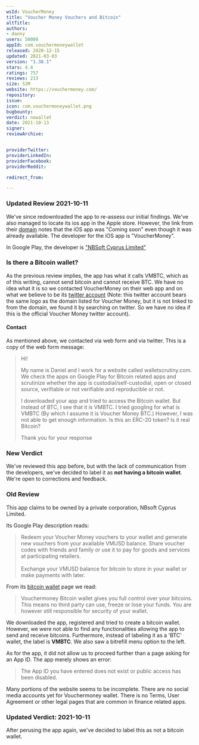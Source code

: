 ```yaml
---
wsId: VoucherMoney
title: "Voucher Money Vouchers and Bitcoin"
altTitle: 
authors:
- danny
users: 50000
appId: com.vouchermoneywallet
released: 2020-12-15
updated: 2021-03-03
version: "1.38.1"
stars: 4.4
ratings: 757
reviews: 213
size: 52M
website: https://vouchermoney.com/
repository: 
issue: 
icon: com.vouchermoneywallet.png
bugbounty: 
verdict: nowallet
date: 2021-10-13
signer: 
reviewArchive:


providerTwitter: 
providerLinkedIn: 
providerFacebook: 
providerReddit: 

redirect_from:

---
```



### Updated Review 2021-10-11

We've since redownloaded the app to re-assess our initial findings. We've also managed to locate its ios app in the Apple store. However, the link from their [domain](http://vouchermoney.com/) notes that the iOS app was "Coming soon" even though it was already available. The developer for the iOS app is "VoucherMoney". 

In Google Play, the developer is ["NBSoft Cyprus Limited"](https://play.google.com/store/apps/developer?id=NBSoft+Cyprus+Limited)

### Is there a Bitcoin wallet?

As the previous review implies, the app has what it calls VMBTC, which as of this writing, cannot send bitcoin and cannot receive BTC. We have no idea what it is so we contacted VoucherMoney on their web app and on what we believe to be its [twitter account](https://twitter.com/BitcoinWalletz/status/1447487449832165377) (Note: this twitter account bears the same logo as the domain listed for Voucher Money, but it is not linked to from the domain, we found it by searching on twitter. So we have no idea if this is the official Voucher Money twitter account). 

#### Contact

As mentioned above, we contacted via web form and via twitter. This is a copy of the web form message:

> Hi!
> 
> My name is Daniel and I work for a website called walletscrutiny.com. We check
  the apps on Google Play for Bitcoin related apps and scrutinize whether the
  app is custodial/self-custodial, open or closed source, verifiable or not
  verifiable and reproducible or not.
> 
> I downloaded your app and tried to access the Bitcoin wallet. But instead of
  BTC, I see that it is VMBTC. I tried googling for what is VMBTC (By which I
  assume it is Voucher Money BTC.) However, I was not able to get enough
  information. Is this an ERC-20 token? Is it real Bitcoin?
> 
> Thank you for your response  

### New Verdict

We've reviewed this app before, but with the lack of communication from the developers, we've decided to label it as **not having a bitcoin wallet**. We're open to corrections and feedback.


### Old Review

This app claims to be owned by a  private corporation, NBsoft Cyprus Limited.

Its Google Play description reads:

> Redeem your Voucher Money vouchers to your wallet and generate new vouchers from your available VMUSD balance. Share voucher codes with friends and family or use it to pay for goods and services at participating retailers.<br><br>
Exchange your VMUSD balance for bitcoin to store in your wallet or make payments with later.

From its [bitcoin wallet](http://vouchermoney.com/bitcoin-wallet/) page we read:

> Vouchermoney Bitcoin wallet gives you full control over your bitcoins. This means no third party can use, freeze or lose your funds. You are however still responsible for security of your wallet.

We downloaded the app, registered and tried to create a bitcoin wallet. However, we were not able to find any functionalities allowing the app to send and receive bitcoins. Furthermore, instead of labeling it as a 'BTC' wallet, the label is **VMBTC**. We also saw a bitrefill menu option to the left. 

As for the app, it did not allow us to proceed further than a page asking for an App ID. The app merely shows an error:

> The App ID you have entered does not exist or public access has been disabled.

Many portions of the website seems to be incomplete. There are no social media accounts yet for Vouchermoney wallet. There is no Terms, User Agreement or other legal pages that are common in finance related apps. 

### Updated Verdict: 2021-10-11

After perusing the app again, we've decided to label this as not a bitcoin wallet.

